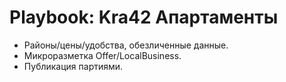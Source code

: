 # Playbook: Kra42 Апартаменты

- Районы/цены/удобства, обезличенные данные.
- Микроразметка Offer/LocalBusiness.
- Публикация партиями.
